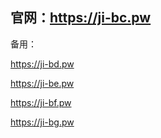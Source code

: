 官网：https://ji-bc.pw
------------------------------
备用：

https://ji-bd.pw

https://ji-be.pw

https://ji-bf.pw

https://ji-bg.pw
